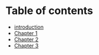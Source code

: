 # Table of contents

* [introduction](./introduction.md)
* [Chapter 1](./chapter-1.md)
* [Chapter 2](./chapter-2.md)
* [Chapter 3](./chapter-3.md)
